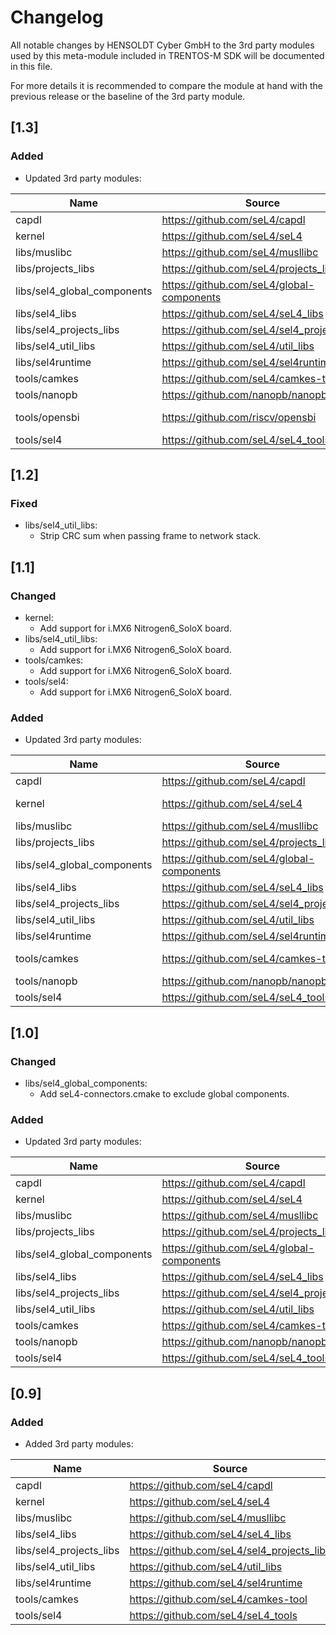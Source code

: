 # Changelog

All notable changes by HENSOLDT Cyber GmbH to the 3rd party modules used by this
meta-module included in TRENTOS-M SDK will be documented in this file.

For more details it is recommended to compare the module at hand with the
previous release or the baseline of the 3rd party module.

## [1.3]

### Added

- Updated 3rd party modules:

| Name                        | Source                                       | Commit (Tag)         |
|-----------------------------|----------------------------------------------|----------------------|
| capdl                       | <https://github.com/seL4/capdl>              | 1995a5292aea         |
| kernel                      | <https://github.com/seL4/seL4>               | b384dc02af78         |
| libs/muslibc                | <https://github.com/seL4/musllibc>           | c7aa943a2ad4         |
| libs/projects_libs          | <https://github.com/seL4/projects_libs>      | baf58d797b2e         |
| libs/sel4_global_components | <https://github.com/seL4/global-components>  | 3cde1557ee59         |
| libs/sel4_libs              | <https://github.com/seL4/seL4_libs>          | 3678de2c63c2         |
| libs/sel4_projects_libs     | <https://github.com/seL4/sel4_projects_libs> | 2e30fdeb1d32         |
| libs/sel4_util_libs         | <https://github.com/seL4/util_libs>          | f3eaec424950         |
| libs/sel4runtime            | <https://github.com/seL4/sel4runtime>        | 93f86fa39084         |
| tools/camkes                | <https://github.com/seL4/camkes-tool>        | 3a5901387395         |
| tools/nanopb                | <https://github.com/nanopb/nanopb>           | 847ac296b509         |
| tools/opensbi               | <https://github.com/riscv/opensbi>           | 234ed8e427f4 (v.0.9) |
| tools/sel4                  | <https://github.com/seL4/seL4_tools>         | 6211394b3f83         |

## [1.2]

### Fixed

- libs/sel4_util_libs:
  - Strip CRC sum when passing frame to network stack.

## [1.1]

### Changed

- kernel:
  - Add support for i.MX6 Nitrogen6_SoloX board.
- libs/sel4_util_libs:
  - Add support for i.MX6 Nitrogen6_SoloX board.
- tools/camkes:
  - Add support for i.MX6 Nitrogen6_SoloX board.
- tools/sel4:
  - Add support for i.MX6 Nitrogen6_SoloX board.

### Added

- Updated 3rd party modules:

| Name                        | Source                                       | Commit (Tag)                |
|-----------------------------|----------------------------------------------|-----------------------------|
| capdl                       | <https://github.com/seL4/capdl>              | c43be6b80676                |
| kernel                      | <https://github.com/seL4/seL4>               | dc83859f6a22 (12.0.0)       |
| libs/muslibc                | <https://github.com/seL4/musllibc>           | 4a8335b2248d                |
| libs/projects_libs          | <https://github.com/seL4/projects_libs>      | 88736edacee0                |
| libs/sel4_global_components | <https://github.com/seL4/global-components>  | 34797e42bdfd                |
| libs/sel4_libs              | <https://github.com/seL4/seL4_libs>          | 74de7febfdf9                |
| libs/sel4_projects_libs     | <https://github.com/seL4/sel4_projects_libs> | 3bb4f1334b89                |
| libs/sel4_util_libs         | <https://github.com/seL4/util_libs>          | 3e406b59f61b                |
| libs/sel4runtime            | <https://github.com/seL4/sel4runtime>        | 2755b9d840a4                |
| tools/camkes                | <https://github.com/seL4/camkes-tool>        | 891ce6f26170 (camkes-3.9.0) |
| tools/nanopb                | <https://github.com/nanopb/nanopb>           | 847ac296b509                |
| tools/sel4                  | <https://github.com/seL4/seL4_tools>         | 31d847ce5f59                |

## [1.0]

### Changed

- libs/sel4_global_components:
  - Add seL4-connectors.cmake to exclude global components.

### Added

- Updated 3rd party modules:

| Name                        | Source                                       | Commit (Tag) |
|-----------------------------|----------------------------------------------|--------------|
| capdl                       | <https://github.com/seL4/capdl>              | cb30c4b7bf15 |
| kernel                      | <https://github.com/seL4/seL4>               | d84e2bfae989 |
| libs/muslibc                | <https://github.com/seL4/musllibc>           | 2af3006b0ccf |
| libs/projects_libs          | <https://github.com/seL4/projects_libs>      | cfbfec4d8730 |
| libs/sel4_global_components | <https://github.com/seL4/global-components>  | 3bf7643ffc2d |
| libs/sel4_libs              | <https://github.com/seL4/seL4_libs>          | a46a435a596c |
| libs/sel4_projects_libs     | <https://github.com/seL4/sel4_projects_libs> | 8dc52bb3181b |
| libs/sel4_util_libs         | <https://github.com/seL4/util_libs>          | 5330b55c07d9 |
| tools/camkes                | <https://github.com/seL4/camkes-tool>        | b49512fa2ec7 |
| tools/nanopb                | <https://github.com/nanopb/nanopb>           | 847ac296b509 |
| tools/sel4                  | <https://github.com/seL4/seL4_tools>         | 3f04d3acd67a |

## [0.9]

### Added

- Added 3rd party modules:

| Name                    | Source                                       | Commit (Tag) |
|-------------------------|----------------------------------------------|--------------|
| capdl                   | <https://github.com/seL4/capdl>              | ff50aee8272f |
| kernel                  | <https://github.com/seL4/seL4>               | 735b154abbcd |
| libs/muslibc            | <https://github.com/seL4/musllibc>           | a0a3af0e3a54 |
| libs/sel4_libs          | <https://github.com/seL4/seL4_libs>          | 996f4e635a78 |
| libs/sel4_projects_libs | <https://github.com/seL4/sel4_projects_libs> | 60b20d1d346b |
| libs/sel4_util_libs     | <https://github.com/seL4/util_libs>          | 5f213acb9a30 |
| libs/sel4runtime        | <https://github.com/seL4/sel4runtime>        | 8fddd5e8c1d7 |
| tools/camkes            | <https://github.com/seL4/camkes-tool>        | 4b53b1187fd1 |
| tools/sel4              | <https://github.com/seL4/seL4_tools>         | 149182809113 |
